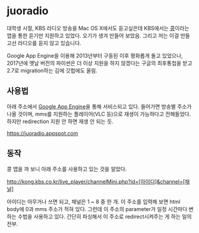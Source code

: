 # juoradio

대학생 시절, KBS 라디오 방송을 Mac OS X에서도 듣고싶은데 KBS에서는 [콩](http://www.kbs.co.kr/radio/kong/)이라는 앱을 통한 듣기만 지원하고 있었다. 오기가 생겨 만들어 보았음. 그리고 저는 이걸 만들고선 라디오를 듣지 않고 있습니다.

Google App Engine을 이용해 2013년부터 구동된 이후 평화롭게 돌고 있었으나, 2017년에 옛날 버전의 파이썬은 더 이상 지원을 하지 않겠다는 구글의 최후통첩을 받고 2.7로 migration하는 김에 깃헙에도 올림.

## 사용법

아래 주소에서 [Google App Engine](https://cloud.google.com)을 통해 서비스되고 있다. 들어가면 방송별 주소가 나올 것이며, mms를 지원하는 플레이어(VLC 등)으로 재생이 가능하다고 전해들었다. 하지만 redirection 지원 안 하면 재생 안 되는 듯.

https://juoradio.appspot.com

## 동작

콩 앱을 까 보니 아래 주소를 사용하고 있는 것을 알았다.

http://kong.kbs.co.kr/live_player/channelMini.php?id=[아이디]&channel=[채널]

아이디는 아무거나 쓰면 되고, 채널은 1 ~ 8 중 한 개. 이 주소를 입력해 보면 html body에 0과 mms 주소가 적혀 있다. 그런데 이 주소의 parameter가 일정 시간마다 변하는 수법을 사용하고 있다. 간단히 파싱해서 이 주소로 redirect시켜주는 게 하는 일의 전부.
